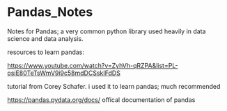 # Pandas_Notes
Notes for Pandas; a very common python library used heavily in data science and data analysis. 

resources to learn pandas:

https://www.youtube.com/watch?v=ZyhVh-qRZPA&list=PL-osiE80TeTsWmV9i9c58mdDCSskIFdDS

tutorial from Corey Schafer. i used it to learn pandas; much recommended 

https://pandas.pydata.org/docs/
offical documentation of pandas
